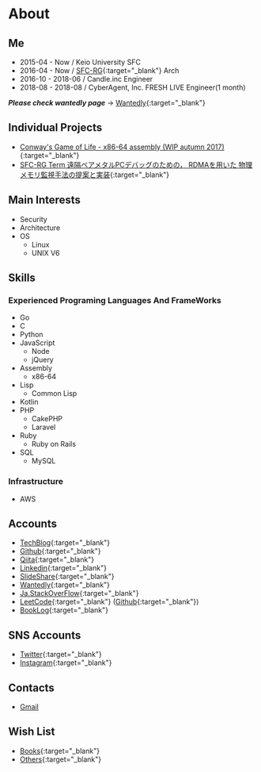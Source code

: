 
<!-- Global site tag (gtag.js) - Google Analytics -->
<script async src="https://www.googletagmanager.com/gtag/js?id=UA-105143295-2"></script>
<script>
  window.dataLayer = window.dataLayer || [];
  function gtag(){dataLayer.push(arguments);}
  gtag('js', new Date());

  gtag('config', 'UA-105143295-2');
</script>

# About

## Me

- 2015-04 - Now / Keio University SFC
- 2016-04 - Now / [SFC-RG](https://rg.sfc.keio.ac.jp/){:target="_blank"} Arch
- 2016-10 - 2018-06 / Candle.inc Engineer
- 2018-08 - 2018-08 / CyberAgent, Inc. FRESH LIVE Engineer(1 month)

***Please check wantedly page*** -> [Wantedly](https://www.wantedly.com/users/18456082){:target="_blank"}

## Individual Projects

- [Conway's Game of Life - x86-64 assembly (WIP autumn 2017)](https://github.com/dooooooooinggggg/lifegame){:target="_blank"}
- [SFC-RG Term 遠隔ベアメタルPCデバッグのための， RDMAを用いた 物理メモリ監視手法の提案と実装](https://github.com/dooooooooinggggg/Term2018/blob/master/slide/term2018_half_slide.pdf){:target="_blank"}

## Main Interests

- Security
- Architecture
- OS
  - Linux
  - UNIX V6

## Skills

### Experienced Programing Languages And FrameWorks

- Go
- C
- Python
- JavaScript
  - Node
  - jQuery
- Assembly
  - x86-64
- Lisp
  - Common Lisp
- Kotlin
- PHP
  - CakePHP
  - Laravel
- Ruby
  - Ruby on Rails
- SQL
  - MySQL

### Infrastructure

- AWS

## Accounts

- [TechBlog](https://blog.ishikawa.tech/){:target="_blank"}
- [Github](https://github.com/dooooooooinggggg){:target="_blank"}
- [Qiita](https://qiita.com/dooooooooinggggg){:target="_blank"}
- [Linkedin](https://www.linkedin.com/in/tatsunori-ishikawa/){:target="_blank"}
- [SlideShare](https://www.slideshare.net/tatsunoriishikawa1){:target="_blank"}
- [Wantedly](https://www.wantedly.com/users/18456082){:target="_blank"}
- [Ja.StackOverFlow](https://ja.stackoverflow.com/users/28070/dooooooooinggggg){:target="_blank"}
- [LeetCode](https://leetcode.com/dooooooooinggggg/){:target="_blank"} ([Github](https://github.com/dooooooooinggggg/LeetCode){:target="_blank"})
- [BookLog](https://booklog.jp/users/dooooooooinggggg){:target="_blank"}

## SNS Accounts

- [Twitter](https://twitter.com/ggggniooooooood){:target="_blank"}
- [Instagram](https://www.instagram.com/dooooooooinggggg/){:target="_blank"}

## Contacts

- [Gmail](<mailto:dooooooooinggggg2@gmail.com>)

## Wish List

- [Books](http://amzn.asia/i1DrNK3){:target="_blank"}
- [Others](http://amzn.asia/41EHsAP){:target="_blank"}